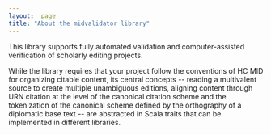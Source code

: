 ```yaml
---
layout:  page
title: "About the midvalidator library"
---
```



This library supports fully automated validation and computer-assisted verification of scholarly editing projects.

While the library requires that your project follow the conventions of HC MID for organizing citable content, its central concepts -- reading a multivalent source to create multiple unambiguous editions, aligning content through URN citation at the level of the canonical citation scheme and the tokenization of the canonical scheme defined by the orthography of a diplomatic base text -- are abstracted in Scala traits that can be implemented in different libraries.
